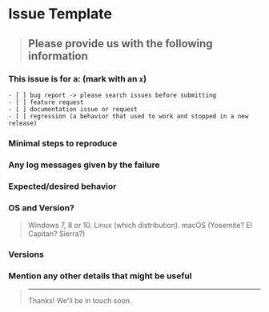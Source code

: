 # Issue Template

<!--
IF SUFFICIENT INFORMATION IS NOT PROVIDED VIA THE FOLLOWING TEMPLATE THE ISSUE MIGHT BE CLOSED WITHOUT FURTHER CONSIDERATION OR INVESTIGATION
-->

> ## Please provide us with the following information

### This issue is for a: (mark with an `x`)

```text
- [ ] bug report -> please search issues before submitting
- [ ] feature request
- [ ] documentation issue or request
- [ ] regression (a behavior that used to work and stopped in a new release)
```

### Minimal steps to reproduce

>

### Any log messages given by the failure

>

### Expected/desired behavior

>

### OS and Version?

> Windows 7, 8 or 10. Linux (which distribution). macOS (Yosemite? El Capitan? Sierra?)

### Versions

>

### Mention any other details that might be useful

> ---
>
> Thanks! We'll be in touch soon.
